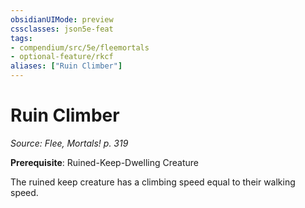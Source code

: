 ```yaml
---
obsidianUIMode: preview
cssclasses: json5e-feat
tags:
- compendium/src/5e/fleemortals
- optional-feature/rkcf
aliases: ["Ruin Climber"]
---
```

# Ruin Climber
*Source: Flee, Mortals! p. 319*  

**Prerequisite**: Ruined-Keep-Dwelling Creature

The ruined keep creature has a climbing speed equal to their walking speed.